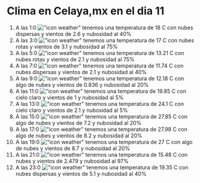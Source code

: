 # Clima en Celaya,mx en el dia 11

1. A las 1:0 !["icon weather"](http://openweathermap.org/img/w/03n.png) tenemos una temperatura de 18 C con nubes dispersas y  vientos de 2.6 y nubosidad al 40%
1. A las 3:0 !["icon weather"](http://openweathermap.org/img/w/04n.png) tenemos una temperatura de 17 C con nubes rotas y  vientos de 3.1 y nubosidad al 75%
1. A las 5:0 !["icon weather"](http://openweathermap.org/img/w/04n.png) tenemos una temperatura de 13.21 C con nubes rotas y  vientos de 2.1 y nubosidad al 75%
1. A las 7:0 !["icon weather"](http://openweathermap.org/img/w/03n.png) tenemos una temperatura de 11.74 C con nubes dispersas y  vientos de 2.1 y nubosidad al 40%
1. A las 9:0 !["icon weather"](http://openweathermap.org/img/w/02d.png) tenemos una temperatura de 12.18 C con algo de nubes y  vientos de 0.836 y nubosidad al 20%
1. A las 11:0 !["icon weather"](http://openweathermap.org/img/w/01d.png) tenemos una temperatura de 19.85 C con cielo claro y  vientos de 1 y nubosidad al 5%
1. A las 13:0 !["icon weather"](http://openweathermap.org/img/w/01d.png) tenemos una temperatura de 24.1 C con cielo claro y  vientos de 2.1 y nubosidad al 5%
1. A las 15:0 !["icon weather"](http://openweathermap.org/img/w/02d.png) tenemos una temperatura de 27.85 C con algo de nubes y  vientos de 7.2 y nubosidad al 20%
1. A las 17:0 !["icon weather"](http://openweathermap.org/img/w/02d.png) tenemos una temperatura de 27.98 C con algo de nubes y  vientos de 8.2 y nubosidad al 20%
1. A las 19:0 !["icon weather"](http://openweathermap.org/img/w/02d.png) tenemos una temperatura de 27 C con algo de nubes y  vientos de 8.7 y nubosidad al 20%
1. A las 21:0 !["icon weather"](http://openweathermap.org/img/w/04n.png) tenemos una temperatura de 15.48 C con nubes y  vientos de 2.479 y nubosidad al 97%
1. A las 23:0 !["icon weather"](http://openweathermap.org/img/w/03n.png) tenemos una temperatura de 19.35 C con nubes dispersas y  vientos de 5.1 y nubosidad al 40%
